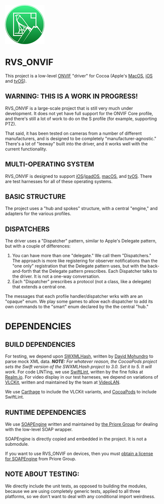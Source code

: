 ![Icon](./icon.png)

RVS_ONVIF
=
This project is a low-level [ONVIF](https://onvif.org) "driver" for Cocoa (Apple's [MacOS](https://www.apple.com/macos), [iOS](https://www.apple.com/ios) and [tvOS](https://www.apple.com/tvos)).

WARNING: THIS IS A WORK IN PROGRESS!
-
RVS_ONVIF is a large-scale project that is still very much under development. It does not yet have full support for the ONVIF Core profile, and there's still a lot of work to do on the S profile (for example, supporting PTZ).

That said, it has been tested on cameras from a number of different manufacturers, and is designed to be completely "manufacturer-agnostic." There's a lot of "leeway" built into the driver, and it works well with the current functionality.

MULTI-OPERATING SYSTEM
-
RVS_ONVIF is designed to support [iOS](https://apple.com/ios)/[ipadOS](https://apple.com/ipados), [macOS](https://apple.com/ios), and [tvOS](https://apple.com/ios). There are test harnesses for all of these operating systems.

BASIC STRUCTURE
-
The project uses a "hub and spokes" structure, with a central "engine," and adapters for the various profiles.

DISPATCHERS
-
The driver uses a "Dispatcher" pattern, similar to Apple's Delegate pattern, but with a couple of differences:

1) You can have more than one "delegate." We call them "Dispatchers." The approach is more like registering for observer notifications than the "one only" registration that the Delegate pattern uses, but with the back-and-forth that the Delegate pattern prescribes. Each Dispatcher talks to the driver. It is not a one-way conversation.
2) Each "Dispatcher" prescribes a protocol (not a class, like a delegate) that extends a central one.

The messages that each profile handler/dispatcher wrks with are an "opaque" enum. We play some games to allow each dispatcher to add its own commands to the "smart" enum declared by the the central "hub."

DEPENDENCIES
=
BUILD DEPENDENCIES
-
For testing, we depend upon [SWXMLHash](https://github.com/drmohundro/SWXMLHash), written by [David Mohundro](https://mohundro.com/) to parse mock XML data.
***NOTE:** For whatever reason, the CocoaPods project sets the Swift version of the SWXMLHash project to 3.0. Set it to 5. It will work*.
For code LINTing, we use [SwiftLint](https://github.com/realm/SwiftLint), written by the fine folks at [Realm.io](https://realm.io/).
For video display in our test harneses, we depend on variations of [VLCKit](https://code.videolan.org/videolan/VLCKit), written and maintained by the team at [VideoLAN](https://www.videolan.org/).

We use [Carthage](https://github.com/Carthage/Carthage) to include the VLCKit variants, and [CocoaPods](https://cocoapods.org) to include SwiftLint.

RUNTIME DEPENDENCIES
-
We use [SOAPEngine](https://github.com/priore/SOAPEngine) written and maintained by [the Priore Group](https://www.prioregroup.com) for dealing with the low-level SOAP wrapper.

SOAPEngine is directly copied and embedded in the project. It is not a submodule.

If you want to use RVS_ONVIF on devices, then you must [obtain a license for SOAPEngine](https://github.com/priore/SOAPEngine/blob/master/README.md#licenses) from Priore Group.

NOTE ABOUT TESTING:
-
We directly include the unit tests, as opposed to building the modules, because we are using completely generic tests, applied to all three platforms, so we don't want to deal with any conditional import weirdness.
